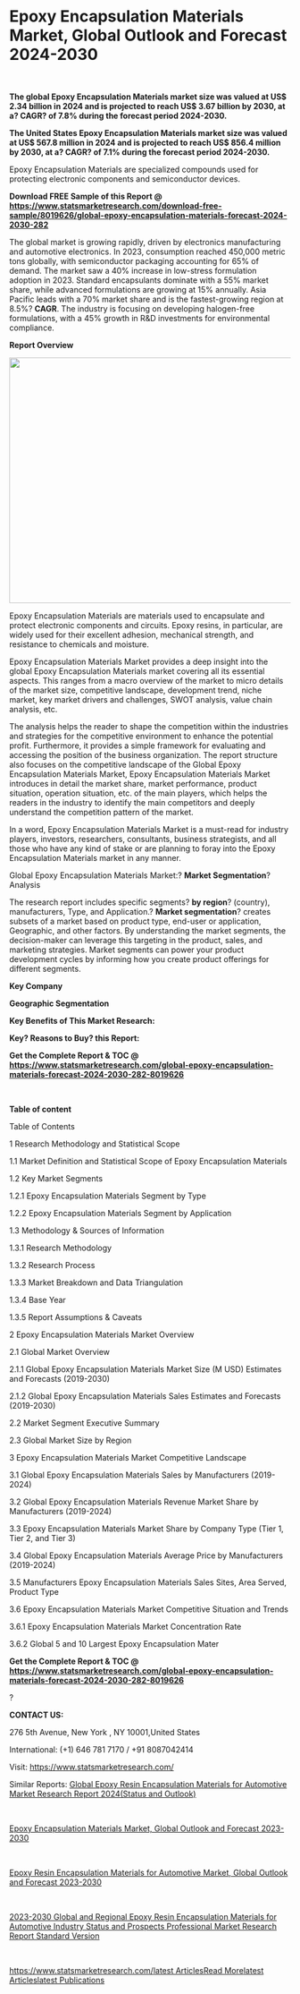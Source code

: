 <h1>Epoxy Encapsulation Materials Market, Global Outlook and Forecast 2024-2030</h1><br/><p><strong>The global Epoxy Encapsulation Materials market size was valued at US$ 2.34 billion in 2024 and is projected to reach US$ 3.67 billion by 2030, at a? <strong>CAGR</strong>? of 7.8% during the forecast period 2024-2030.</strong></p>
 
 
 
 <p><strong>The United States Epoxy Encapsulation Materials market size was valued at US$ 567.8 million in 2024 and is projected to reach US$ 856.4 million by 2030, at a? <strong>CAGR</strong>? of 7.1% during the forecast period 2024-2030.</strong></p>
 
 
 
 <p>Epoxy Encapsulation Materials are specialized compounds used for protecting electronic components and semiconductor devices.</p>
 
 
 
 <p><strong>Download FREE Sample of this Report @ <a href="https://www.statsmarketresearch.com/download-free-sample/8019626/global-epoxy-encapsulation-materials-forecast-2024-2030-282">https://www.statsmarketresearch.com/download-free-sample/8019626/global-epoxy-encapsulation-materials-forecast-2024-2030-282</a></strong></p>
 
 
 
 <p>The global market is growing rapidly, driven by electronics manufacturing and automotive electronics. In 2023, consumption reached 450,000 metric tons globally, with semiconductor packaging accounting for 65% of demand. The market saw a 40% increase in low-stress formulation adoption in 2023. Standard encapsulants dominate with a 55% market share, while advanced formulations are growing at 15% annually. Asia Pacific leads with a 70% market share and is the fastest-growing region at 8.5%? <strong><strong>CAGR</strong></strong>. The industry is focusing on developing halogen-free formulations, with a 45% growth in R&D investments for environmental compliance.</p>
 
 
 
 <p><strong>Report Overview</strong></p>
 
 
 
 <p><img alt="" src="https://www.grandresearchstore.com/assets/report-images/EpoxyEncapsulationMaterials.png" style="width: 731px; height: 439px;" /></p>
 
 
 
 <p>Epoxy Encapsulation Materials are materials used to encapsulate and protect electronic components and circuits. Epoxy resins, in particular, are widely used for their excellent adhesion, mechanical strength, and resistance to chemicals and moisture.</p>
 
 
 
 <p>Epoxy Encapsulation Materials Market provides a deep insight into the global Epoxy Encapsulation Materials market covering all its essential aspects. This ranges from a macro overview of the market to micro details of the market size, competitive landscape, development trend, niche market, key market drivers and challenges, SWOT analysis, value chain analysis, etc.</p>
 
 
 
 <p>The analysis helps the reader to shape the competition within the industries and strategies for the competitive environment to enhance the potential profit. Furthermore, it provides a simple framework for evaluating and accessing the position of the business organization. The report structure also focuses on the competitive landscape of the Global Epoxy Encapsulation Materials Market, Epoxy Encapsulation Materials Market introduces in detail the market share, market performance, product situation, operation situation, etc. of the main players, which helps the readers in the industry to identify the main competitors and deeply understand the competition pattern of the market.</p>
 
 
 
 <p>In a word, Epoxy Encapsulation Materials Market is a must-read for industry players, investors, researchers, consultants, business strategists, and all those who have any kind of stake or are planning to foray into the Epoxy Encapsulation Materials market in any manner.</p>
 
 
 
 <p>Global Epoxy Encapsulation Materials Market:? <strong>Market Segmentation</strong>? Analysis</p>
 
 
 
 <p>The research report includes specific segments? <strong>by region</strong>? (country), manufacturers, Type, and Application.? <strong>Market segmentation</strong>? creates subsets of a market based on product type, end-user or application, Geographic, and other factors. By understanding the market segments, the decision-maker can leverage this targeting in the product, sales, and marketing strategies. Market segments can power your product development cycles by informing how you create product offerings for different segments.</p>
 
 
 
 <p><strong>Key Company</strong></p>
 
 
 
 <p><strong>Geographic Segmentation</strong></p>
 
 
 
 <p><strong>Key Benefits of This Market Research:</strong></p>
 
 
 
 <p><strong>Key? <strong>Reasons to Buy</strong>? this Report:</strong></p>
 
 
 
 <div><b>Get the Complete Report & TOC @ <a href="https://www.statsmarketresearch.com/global-epoxy-encapsulation-materials-forecast-2024-2030-282-8019626">https://www.statsmarketresearch.com/global-epoxy-encapsulation-materials-forecast-2024-2030-282-8019626</a></b></div>
 
 
 
 <p><br />
 
 <b>Table of content</b></p>
 
 
 
 <p>Table of Contents<br />
 
 1 Research Methodology and Statistical Scope<br />
 
 1.1 Market Definition and Statistical Scope of Epoxy Encapsulation Materials<br />
 
 1.2 Key Market Segments<br />
 
 1.2.1 Epoxy Encapsulation Materials Segment by Type<br />
 
 1.2.2 Epoxy Encapsulation Materials Segment by Application<br />
 
 1.3 Methodology & Sources of Information<br />
 
 1.3.1 Research Methodology<br />
 
 1.3.2 Research Process<br />
 
 1.3.3 Market Breakdown and Data Triangulation<br />
 
 1.3.4 Base Year<br />
 
 1.3.5 Report Assumptions & Caveats<br />
 
 2 Epoxy Encapsulation Materials Market Overview<br />
 
 2.1 Global Market Overview<br />
 
 2.1.1 Global Epoxy Encapsulation Materials Market Size (M USD) Estimates and Forecasts (2019-2030)<br />
 
 2.1.2 Global Epoxy Encapsulation Materials Sales Estimates and Forecasts (2019-2030)<br />
 
 2.2 Market Segment Executive Summary<br />
 
 2.3 Global Market Size by Region<br />
 
 3 Epoxy Encapsulation Materials Market Competitive Landscape<br />
 
 3.1 Global Epoxy Encapsulation Materials Sales by Manufacturers (2019-2024)<br />
 
 3.2 Global Epoxy Encapsulation Materials Revenue Market Share by Manufacturers (2019-2024)<br />
 
 3.3 Epoxy Encapsulation Materials Market Share by Company Type (Tier 1, Tier 2, and Tier 3)<br />
 
 3.4 Global Epoxy Encapsulation Materials Average Price by Manufacturers (2019-2024)<br />
 
 3.5 Manufacturers Epoxy Encapsulation Materials Sales Sites, Area Served, Product Type<br />
 
 3.6 Epoxy Encapsulation Materials Market Competitive Situation and Trends<br />
 
 3.6.1 Epoxy Encapsulation Materials Market Concentration Rate<br />
 
 3.6.2 Global 5 and 10 Largest Epoxy Encapsulation Mater</p>
 
 
 
 <div><b>Get the Complete Report & TOC @ <a href="https://www.statsmarketresearch.com/global-epoxy-encapsulation-materials-forecast-2024-2030-282-8019626">https://www.statsmarketresearch.com/global-epoxy-encapsulation-materials-forecast-2024-2030-282-8019626</a></b></div>
 
 
 
 <p>? </p>
 
 
 
 <p><b>CONTACT US:</b><br />
 
 276 5th Avenue, New York , NY 10001,United States<br />
 
 International: (+1) 646 781 7170 / +91 8087042414<br />
 
 Visit: <a href="https://www.statsmarketresearch.com/">https://www.statsmarketresearch.com/</a><br />
 
 Similar Reports: <a href="https://www.statsmarketresearch.com/global-epoxy-encapsulation-materials-forecast-2024-2030-282-8019626">Global Epoxy Resin Encapsulation Materials for Automotive Market Research Report 2024(Status and Outlook)</a><br />
 
 <br />
 
 <a href="https://www.statsmarketresearch.com/global-epoxy-encapsulation-materials-forecast-2024-2030-282-8019626">Epoxy Encapsulation Materials Market, Global Outlook and Forecast 2023-2030</a><br />
 
 <br />
 
 <a href="https://www.statsmarketresearch.com/global-epoxy-encapsulation-materials-forecast-2024-2030-282-8019626">Epoxy Resin Encapsulation Materials for Automotive Market, Global Outlook and Forecast 2023-2030</a><br />
 
 <br />
 
 <a href="https://www.statsmarketresearch.com/global-epoxy-encapsulation-materials-forecast-2024-2030-282-8019626">2023-2030 Global and Regional Epoxy Resin Encapsulation Materials for Automotive Industry Status and Prospects Professional Market Research Report Standard Version</a><br />
 
 <br />
 
 <a href="https://gyeongbokgung.com">https://www.statsmarketresearch.com/</a><a href="https://hallyeomaritime.com">latest Articles</a><a href="https://jingwansa.com">Read More</a><a href="https://nguoiviet.jp/">latest Articles</a><a href="https://www.intelmarketresearch.com/">latest Publications</a></p>